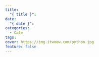 ```yaml
---
title:
  "{ title }": 
date:
  "{ date }": 
categories:
  - Cate
tags: 
cover: https://img.itwoow.com/python.jpg
feature: false
---
```

